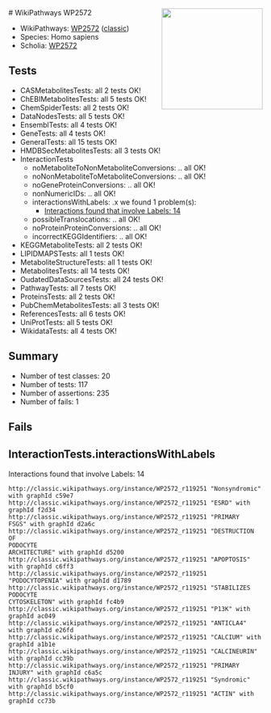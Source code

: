 <img style="float: right; width: 200px" src="https://upload.wikimedia.org/wikipedia/commons/thumb/8/83/Wplogo_with_text_500.png/640px-Wplogo_with_text_500.png" />
# WikiPathways WP2572

* WikiPathways: [WP2572](https://wikipathways.org/pathways/WP2572) ([classic](https://classic.wikipathways.org/instance/WP2572))
* Species: Homo sapiens
* Scholia: [WP2572](https://scholia.toolforge.org/wikipathways/WP2572)
## Tests
* CASMetabolitesTests: all 2 tests OK!
* ChEBIMetabolitesTests: all 5 tests OK!
* ChemSpiderTests: all 2 tests OK!
* DataNodesTests: all 5 tests OK!
* EnsemblTests: all 4 tests OK!
* GeneTests: all 4 tests OK!
* GeneralTests: all 15 tests OK!
* HMDBSecMetabolitesTests: all 3 tests OK!
* InteractionTests
    * noMetaboliteToNonMetaboliteConversions: .. all OK!
    * noNonMetaboliteToMetaboliteConversions: .. all OK!
    * noGeneProteinConversions: .. all OK!
    * nonNumericIDs: .. all OK!
    * interactionsWithLabels: .x we found 1 problem(s):
        * [Interactions found that involve Labels: 14](#fe97a8bc)
    * possibleTranslocations: .. all OK!
    * noProteinProteinConversions: .. all OK!
    * incorrectKEGGIdentifiers: .. all OK!
* KEGGMetaboliteTests: all 2 tests OK!
* LIPIDMAPSTests: all 1 tests OK!
* MetaboliteStructureTests: all 1 tests OK!
* MetabolitesTests: all 14 tests OK!
* OudatedDataSourcesTests: all 24 tests OK!
* PathwayTests: all 7 tests OK!
* ProteinsTests: all 2 tests OK!
* PubChemMetabolitesTests: all 3 tests OK!
* ReferencesTests: all 6 tests OK!
* UniProtTests: all 5 tests OK!
* WikidataTests: all 4 tests OK!


## Summary

* Number of test classes: 20
* Number of tests: 117
* Number of assertions: 235
* Number of fails: 1

## Fails

<a name="fe97a8bc" />

## InteractionTests.interactionsWithLabels

Interactions found that involve Labels: 14
```
http://classic.wikipathways.org/instance/WP2572_r119251 "Nonsyndromic" with graphId c59e7
http://classic.wikipathways.org/instance/WP2572_r119251 "ESRD" with graphId f2d34
http://classic.wikipathways.org/instance/WP2572_r119251 "PRIMARY 
FSGS" with graphId d2a6c
http://classic.wikipathways.org/instance/WP2572_r119251 "DESTRUCTION OF
PODOCYTE
ARCHITECTURE" with graphId d5200
http://classic.wikipathways.org/instance/WP2572_r119251 "APOPTOSIS" with graphId c6ff3
http://classic.wikipathways.org/instance/WP2572_r119251 "PODOCYTOPENIA" with graphId d1789
http://classic.wikipathways.org/instance/WP2572_r119251 "STABILIZES 
PODOCYTE
CYTOSKELETON" with graphId fc4b9
http://classic.wikipathways.org/instance/WP2572_r119251 "P13K" with graphId ac049
http://classic.wikipathways.org/instance/WP2572_r119251 "ANTICLA4" with graphId e26fd
http://classic.wikipathways.org/instance/WP2572_r119251 "CALCIUM" with graphId a1b1e
http://classic.wikipathways.org/instance/WP2572_r119251 "CALCINEURIN" with graphId cc39b
http://classic.wikipathways.org/instance/WP2572_r119251 "PRIMARY 
INJURY" with graphId c6a5c
http://classic.wikipathways.org/instance/WP2572_r119251 "Syndromic" with graphId b5cf0
http://classic.wikipathways.org/instance/WP2572_r119251 "ACTIN" with graphId cc73b
```

